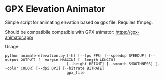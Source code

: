# GPX Elevation Animator
Simple script for animating elevation based on gpx file. Requires ffmpeg.

Should be compatibile compatible with GPX animator: https://gpx-animator.app/

Usage:
```
python animate-elevation.py [-h] [--fps FPS] [--speedup SPEEDUP] [--output OUTPUT] [--margin MARGIN] [--length LENGTH]
                            [--height HEIGHT] [--smooth SMOOTHNESS] [--color COLOR] [--dpi DPI] [--bitrate BITRATE]
                            gpx_file
```
